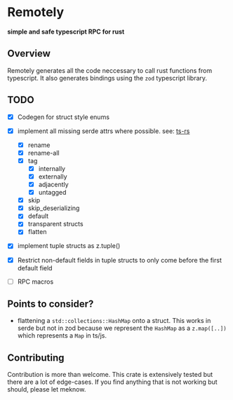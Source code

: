 # Remotely
**simple and safe typescript RPC for rust**

## Overview
Remotely generates all the code neccessary to call rust functions from typescript.
It also generates bindings using the `zod` typescript library.

## TODO
- [x] Codegen for struct style enums
- [x] implement all missing serde attrs where possible. see: [ts-rs](https://docs.rs/ts-rs/latest/ts_rs/)

   - [x] rename
   - [x] rename-all
   - [x] tag
        - [x] internally
        - [x] externally
        - [x] adjacently
        - [x] untagged
   - [x] skip
   - [x] skip_deserializing
   - [x] default
   - [x] transparent structs
   - [x] flatten

- [x] implement tuple structs as z.tuple()
- [x] Restrict non-default fields in tuple structs to only come before the first default field
- [ ] RPC macros



## Points to consider?
- flattening a `std::collections::HashMap` onto a struct. This works in serde but not in zod because we represent the `HashMap` as a `z.map([..])` which represents a `Map` in ts/js.

## Contributing
Contribution is more than welcome. This crate is extensively tested but there are a lot of edge-cases. If you find anything that is not working but should, please let meknow.
